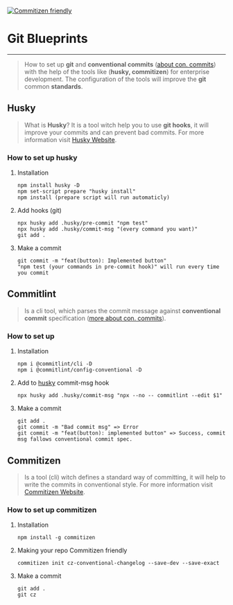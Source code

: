[![Commitizen friendly](https://img.shields.io/badge/commitizen-friendly-brightgreen.svg)](https://github.com/commitizen/cz-cli)

# Git Blueprints

---

> How to set up **git** and **conventional commits** ([about con. commits](https://www.conventionalcommits.org/en/v1.0.0/)) 
> with the help of the tools
> like (**husky, commitizen**) for enterprise development. The configuration of the tools will
> improve the **git** common **standards**.

## Husky

> What is **Husky**? It is a tool witch help you to use **git hooks**, 
> it will improve your commits and can prevent bad commits.
> For more information visit [Husky Website](https://github.com/typicode/husky#readme).

### How to set up husky

1. Installation
    ```
    npm install husky -D
    npm set-script prepare "husky install"
    npm install (prepare script will run automaticly)
    ```
2. Add hooks (git)
    ```
    npx husky add .husky/pre-commit "npm test"
    npx husky add .husky/commit-msg "(every command you want)"
    git add . 
    ```
3. Make a commit
    ```
   git commit -m "feat(button): Implemented button"
   "npm test (your commands in pre-commit hook)" will run every time you commit
   ```
   
## Commitlint

> Is a cli tool, which parses the commit message against 
> **conventional commit** specification ([more about con. commits](https://www.conventionalcommits.org/en/v1.0.0/)).

### How to set up

1. Installation
   ```
   npm i @commitlint/cli -D
   npm i @commitlint/config-conventional -D
   ```
2. Add to [husky](#husky) commit-msg hook
   ```
   npx husky add .husky/commit-msg "npx --no -- commitlint --edit $1"
   ```
3. Make a commit
   ```
   git add .
   git commit -m "Bad commit msg" => Error
   git commit -m "feat(button): implemented button" => Success, commit msg fallows conventional commit spec.
   ```

## Commitizen

> Is a tool (cli) witch defines a standard way of committing, it will help to write the commits in conventional style. 
> For more information visit [Commitizen Website](https://github.com/commitizen/cz-cli). 

### How to set up commitizen

1. Installation
   ```
   npm install -g commitizen
   ```
2. Making your repo Commitizen friendly
   ```
   commitizen init cz-conventional-changelog --save-dev --save-exact
   ```
3. Make a commit
   ```
   git add .
   git cz
   ```
